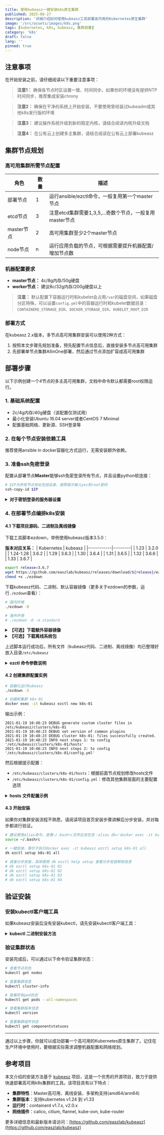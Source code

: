 ```yaml
---
title: 使用kubeasz一键安装k8s原生集群
published: 2025-08-27
description: '详细介绍如何使用kubeasz工具部署高可用的Kubernetes原生集群'
image: '/src/assets/images/k8s.png'
tags: [kubernetes, k8s, kubeasz, 集群部署]
category: 'k8s'
draft: false
lang: ''
pinned: true
---
```


## 注意事项

在开始安装之前，请仔细阅读以下重要注意事项：

> **注意1：** 确保各节点时区设置一致、时间同步。如果你的环境没有提供NTP时间同步，推荐集成安装chrony

> **注意2：** 确保在干净的系统上开始安装，不要使用曾经装过kubeadm或其他k8s发行版的环境

> **注意3：** 建议操作系统升级到新的稳定内核，请结合阅读内核升级文档

> **注意4：** 在公有云上创建多主集群，请结合阅读在公有云上部署kubeasz

## 集群节点规划

### 高可用集群所需节点配置

| 角色 | 数量 | 描述 |
|------|------|------|
| 部署节点 | 1 | 运行ansible/ezctl命令，一般复用第一个master节点 |
| etcd节点 | 3 | 注意etcd集群需要1,3,5,...奇数个节点，一般复用master节点 |
| master节点 | 2 | 高可用集群至少2个master节点 |
| node节点 | n | 运行应用负载的节点，可根据需要提升机器配置/增加节点数 |

### 机器配置要求

- **master节点：** 4c/8g内存/50g硬盘
- **worker节点：** 建议8c/32g内存/200g硬盘以上

> **注意：** 默认配置下容器运行时和kubelet会占用`/var`的磁盘空间，如果磁盘分区特殊，可以设置`config.yml`中的容器运行时和kubelet数据目录：`CONTAINERD_STORAGE_DIR`、`DOCKER_STORAGE_DIR`、`KUBELET_ROOT_DIR`

### 部署方式

在kubeasz 2.x版本，多节点高可用集群安装可以使用2种方式：

1. 按照本文步骤先规划准备，预先配置节点信息后，直接安装多节点高可用集群
2. 先部署单节点集群AllinOne部署，然后通过节点添加扩容成高可用集群

## 部署步骤

以下示例创建一个4节点的多主高可用集群，文档中命令默认都需要root权限运行。

### 1. 基础系统配置

- 2c/4g内存/40g硬盘（该配置仅测试用）
- 最小化安装Ubuntu 16.04 server或者CentOS 7 Minimal
- 配置基础网络、更新源、SSH登录等

### 2. 在每个节点安装依赖工具

推荐使用ansible in docker容器化方式运行，无需安装额外依赖。

### 3. 准备ssh免密登录

配置从部署节点**Master**能够ssh免密登录所有节点，并且设置python软连接：

```bash
# $IP为所有节点地址包括自身，按照提示输入yes和root密码
ssh-copy-id $IP
```

<details>
<summary><strong>对于密钥登录的服务器设置</strong></summary>

如果目标服务器已经配置了密钥登录，可以使用以下方式：

```bash
# 方式1：指定私钥文件
ssh-copy-id -i ~/.ssh/id_rsa.pub -o "IdentityFile=~/.ssh/your_private_key" root@$IP

# 方式2：手动复制公钥内容到目标服务器
cat ~/.ssh/id_rsa.pub | ssh -i ~/.ssh/your_private_key root@$IP "mkdir -p ~/.ssh && cat >> ~/.ssh/authorized_keys"

# 方式3：使用scp复制公钥文件
scp -i ~/.ssh/your_private_key ~/.ssh/id_rsa.pub root@$IP:/tmp/
ssh -i ~/.ssh/your_private_key root@$IP "cat /tmp/id_rsa.pub >> ~/.ssh/authorized_keys && rm /tmp/id_rsa.pub"
```

</details>

### 4. 在部署节点编排k8s安装

#### 4.1 下载项目源码、二进制及离线镜像

下载工具脚本ezdown，举例使用kubeasz版本3.5.0：

**版本对应关系：**
| Kubernetes | kubeasz |
|------------|---------|
| 1.23 | 3.2.0 |
| 1.24-1.28 | 3.6.2 |
| 1.29 | 3.6.3 |
| 1.30 | 3.6.4 |
| 1.31 | 3.6.5 |
| 1.32 | 3.6.6 |
| 1.33 | 3.6.7 |

```bash
export release=3.6.7
wget https://github.com/easzlab/kubeasz/releases/download/${release}/ezdown
chmod +x ./ezdown
```

下载kubeasz代码、二进制、默认容器镜像（更多关于ezdown的参数，运行`./ezdown`查看）：

```bash
# 国内环境
./ezdown -D
```

```bash
# 海外环境
# ./ezdown -D -m standard
```

<details>
<summary><strong>【可选】下载额外容器镜像</strong></summary>

下载额外容器镜像（cilium, flannel, prometheus等）：

```bash
# 按需下载
./ezdown -X flannel
./ezdown -X prometheus
```

</details>

<details>
<summary><strong>【可选】下载离线系统包</strong></summary>

适用于无法使用yum/apt仓库情形：

```bash
./ezdown -P
```

</details>

上述脚本运行成功后，所有文件（kubeasz代码、二进制、离线镜像）均已整理好放入目录`/etc/kubeasz`

<details>
<summary><strong>ezctl 命令参数说明</strong></summary>

**使用帮助：**

随时运行 `ezctl` 获取命令行提示信息：

```bash
Usage: ezctl COMMAND [args]
-------------------------------------------------------------------------------------
Cluster setups:
    list                             显示当前所有管理的集群
    checkout    <cluster>            切换默认集群
    new         <cluster>            创建新集群配置
    setup       <cluster>  <step>    安装新集群
    start       <cluster>            启动临时停止的集群
    stop        <cluster>            临时停止某个集群（包括集群内运行的pod）
    upgrade     <cluster>            升级集群k8s组件版本
    destroy     <cluster>            删除集群
    backup      <cluster>            备份集群（仅etcd数据，不包括pv数据和业务应用数据）
    restore     <cluster>            从备份中恢复集群
    start-aio                        创建单机集群（类似 minikube）

Cluster ops:
    add-etcd    <cluster>  <ip>      增加 etcd 节点
    add-master  <cluster>  <ip>      增加主节点
    add-node    <cluster>  <ip>      增加工作节点
    del-etcd    <cluster>  <ip>      删除 etcd 节点
    del-master  <cluster>  <ip>      删除主节点
    del-node    <cluster>  <ip>      删除工作节点

Extra operation:
    kcfg-adm    <cluster>  <args>    管理客户端kubeconfig
```

</details>

#### 4.2 创建集群配置实例

```bash
# 容器化运行kubeasz
./ezdown -S

# 创建新集群 k8s-01
docker exec -it kubeasz ezctl new k8s-01
```

输出示例：
```
2021-01-19 10:48:23 DEBUG generate custom cluster files in /etc/kubeasz/clusters/k8s-01
2021-01-19 10:48:23 DEBUG set version of common plugins
2021-01-19 10:48:23 DEBUG cluster k8s-01: files successfully created.
2021-01-19 10:48:23 INFO next steps 1: to config '/etc/kubeasz/clusters/k8s-01/hosts'
2021-01-19 10:48:23 INFO next steps 2: to config '/etc/kubeasz/clusters/k8s-01/config.yml'
```

然后根据提示配置：
- `/etc/kubeasz/clusters/k8s-01/hosts`：根据前面节点规划修改hosts文件
- `/etc/kubeasz/clusters/k8s-01/config.yml`：修改其他集群层面的主要配置选项

<details>
<summary><strong>hosts 文件配置示例</strong></summary>

根据您的实际节点规划，修改 `/etc/kubeasz/clusters/k8s-01/hosts` 文件。一般只需要修改以下三个部分：

**1. etcd 节点配置**
```ini
# 'etcd' cluster should have odd member(s) (1,3,5,...)
[etcd]
10.0.1.10
```

**2. master 节点配置**
```ini
# master node(s), set unique 'k8s_nodename' for each node
# CAUTION: 'k8s_nodename' must consist of lower case alphanumeric characters, '-' or '.',
# and must start and end with an alphanumeric character
[kube_master]
10.0.1.10 k8s_nodename='master-01'
```

**3. worker 节点配置**
```ini
# work node(s), set unique 'k8s_nodename' for each node
# CAUTION: 'k8s_nodename' must consist of lower case alphanumeric characters, '-' or '.',
# and must start and end with an alphanumeric character
[kube_node]
10.0.1.11 k8s_nodename='node-01'
10.0.1.12 k8s_nodename='node-02'
10.0.1.13 k8s_nodename='node-03'
```

**完整配置文件示例：**
```ini
# 'etcd' cluster should have odd member(s) (1,3,5,...)
[etcd]
10.0.1.10

# master node(s), set unique 'k8s_nodename' for each node
[kube_master]
10.0.1.10 k8s_nodename='master-01'

# work node(s), set unique 'k8s_nodename' for each node
[kube_node]
10.0.1.11 k8s_nodename='node-01'
10.0.1.12 k8s_nodename='node-02'
10.0.1.13 k8s_nodename='node-03'

# [optional] harbor server, a private docker registry
[harbor]
#10.0.1.20 NEW_INSTALL=false

# [optional] loadbalance for accessing k8s from outside
[ex_lb]
#10.0.1.30 LB_ROLE=backup EX_APISERVER_VIP=10.0.1.100 EX_APISERVER_PORT=8443
#10.0.1.31 LB_ROLE=master EX_APISERVER_VIP=10.0.1.100 EX_APISERVER_PORT=8443

# [optional] ntp server for the cluster
[chrony]
#10.0.1.1

[all:vars]
# --------- Main Variables ---------------
# Secure port for apiservers
SECURE_PORT="6443"

# Cluster container-runtime supported: docker, containerd
CONTAINER_RUNTIME="containerd"

# Network plugins supported: calico, flannel, kube-router, cilium, kube-ovn
CLUSTER_NETWORK="calico"

# Service proxy mode of kube-proxy: 'iptables' or 'ipvs'
PROXY_MODE="ipvs"

# K8S Service CIDR, not overlap with node(host) networking
SERVICE_CIDR="10.68.0.0/16"

# Cluster CIDR (Pod CIDR), not overlap with node(host) networking
CLUSTER_CIDR="172.20.0.0/16"

# NodePort Range
NODE_PORT_RANGE="30000-32767"

# Cluster DNS Domain
CLUSTER_DNS_DOMAIN="cluster.local"
```

**配置说明：**
- **etcd节点**：生产环境建议配置奇数个节点（1,3,5个），示例中复用了master节点
- **master节点**：高可用集群至少需要2个master节点
- **worker节点**：根据实际需要配置工作节点数量
- **k8s_nodename**：必须由小写字母、数字、'-' 或 '.' 组成，且必须以字母或数字开头和结尾
- **可选配置**：harbor、负载均衡器、NTP服务器等可根据需要启用

**修改步骤：**
1. 将示例中的IP地址替换为您的实际节点IP
2. 根据您的节点规划调整etcd、master、worker节点配置
3. 确保每个节点的`k8s_nodename`唯一且符合命名规范
4. 根据网络环境调整CIDR配置，确保不与现有网络冲突

</details>

#### 4.3 开始安装

如果你对集群安装流程不熟悉，请阅读项目首页安装步骤讲解后分步安装，并对每步都进行验证。

```bash
# 建议使用alias命令，查看~/.bashrc文件应该包含：alias dk='docker exec -it kubeasz'
source ~/.bashrc

# 一键安装，等价于执行docker exec -it kubeasz ezctl setup k8s-01 all
dk ezctl setup k8s-01 all

# 或者分步安装，具体使用 dk ezctl help setup 查看分步安装帮助信息
# dk ezctl setup k8s-01 01
# dk ezctl setup k8s-01 02
# dk ezctl setup k8s-01 03
# dk ezctl setup k8s-01 04
```

## 验证安装

### 安装kubectl客户端工具

如果kubeasz安装后没有安装kubectl，请先安装kubectl客户端工具：

<details>
<summary><strong>kubectl 二进制安装方法</strong></summary>

**下载指定版本**
```bash
# 替换为您需要的版本
export K8S_VERSION="v1.31.0"

# 下载指定版本
curl -LO "https://dl.k8s.io/release/${K8S_VERSION}/bin/linux/amd64/kubectl"

# 添加执行权限
chmod +x kubectl

# 移动到系统路径
sudo mv kubectl /usr/local/bin/

# 验证安装
kubectl version --client
```

**配置kubectl**
```bash
# 复制kubeconfig文件
mkdir -p ~/.kube
sudo cp /etc/kubeasz/clusters/k8s-01/kubectl.kubeconfig ~/.kube/config
sudo chown $(id -u):$(id -g) ~/.kube/config

# 或者设置环境变量
export KUBECONFIG=/etc/kubeasz/clusters/k8s-01/kubectl.kubeconfig
```

</details>

### 验证集群状态

安装完成后，可以通过以下命令验证集群状态：

```bash
# 查看节点状态
kubectl get nodes

# 查看集群信息
kubectl cluster-info

# 查看所有pod状态
kubectl get pods --all-namespaces

# 查看集群版本信息
kubectl version

# 查看集群组件状态
kubectl get componentstatuses
```

---

通过以上步骤，你就可以成功部署一个高可用的Kubernetes原生集群了。记住在生产环境中使用时，要根据实际需求调整机器配置和网络规划。 

## 参考项目

本文介绍的安装方法基于 [kubeasz](https://github.com/easzlab/kubeasz) 项目，这是一个优秀的开源项目，致力于提供快速部署高可用k8s集群的工具。该项目具有以下特点：

- **集群特性**：Master高可用、离线安装、多架构支持(amd64/arm64)
- **集群版本**：支持kubernetes v1.24 到 v1.33
- **运行时**：containerd v1.7.x, v2.0.x
- **网络插件**：calico, cilium, flannel, kube-ovn, kube-router

更多详细信息和最新版本请访问：[https://github.com/easzlab/kubeasz](https://github.com/easzlab/kubeasz) 